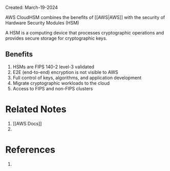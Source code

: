Created: March-19-2024

AWS CloudHSM combines the benefits of [[AWS|AWS]] with the security of Hardware Security Modules (HSM)

A HSM is a computing device that processes cryptographic operations and provides secure storage for cryptographic keys.
## Benefits

1. HSMs are FIPS 140-2 level-3 validated
2. E2E (end-to-end) encryption is not visible to AWS
3. Full control of keys, algorithms, and application development
4. Migrate cryptographic workloads to the cloud
5. Access to FIPS and non-FIPS clusters
# Related Notes

1. [[AWS Docs]]
2. 
# References

1. 